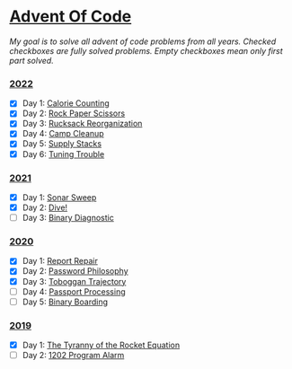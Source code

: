 # [Advent Of Code](https://adventofcode.com/)

_My goal is to solve all advent of code problems from all years. Checked checkboxes are fully solved problems. Empty checkboxes mean only first part solved._

### [2022](https://adventofcode.com/)
- [x] Day 1: [Calorie Counting](https://adventofcode.com/2022/day/1)
- [x] Day 2: [Rock Paper Scissors](https://adventofcode.com/2022/day/2)
- [x] Day 3: [Rucksack Reorganization](https://adventofcode.com/2022/day/3)
- [x] Day 4: [Camp Cleanup](https://adventofcode.com/2022/day/4)
- [x] Day 5: [Supply Stacks](https://adventofcode.com/2022/day/5)
- [x] Day 6: [Tuning Trouble](https://adventofcode.com/2022/day/6)
### [2021](https://adventofcode.com/2021)
- [x] Day 1: [Sonar Sweep](https://adventofcode.com/2021/day/1)
- [x] Day 2: [Dive!](https://adventofcode.com/2021/day/2)
- [ ] Day 3: [Binary Diagnostic](https://adventofcode.com/2021/day/3)
### [2020](https://adventofcode.com/2020)
- [x] Day 1: [Report Repair](https://adventofcode.com/2020/day/1)
- [x] Day 2: [Password Philosophy](https://adventofcode.com/2020/day/2)
- [x] Day 3: [Toboggan Trajectory](https://adventofcode.com/2020/day/3)
- [ ] Day 4: [Passport Processing](https://adventofcode.com/2020/day/4)
- [ ] Day 5: [Binary Boarding](https://adventofcode.com/2021/2020/5)
### [2019](https://adventofcode.com/2019)
- [x] Day 1: [The Tyranny of the Rocket Equation](https://adventofcode.com/2019/day/1)
- [ ] Day 2: [1202 Program Alarm](https://adventofcode.com/2019/day/2)
